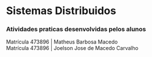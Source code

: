 # Sistemas Distribuidos<br>
### Atividades praticas desenvolvidas pelos alunos<br>
Matrícula 473896 | Matheus Barbosa Macedo<br>
Matrícula 473896 | Joelson Jose de Macedo Carvalho
